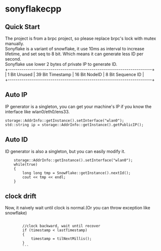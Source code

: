 # sonyflakecpp

## Quick Start
The project is from a brpc project, so please replace brpc's lock with mutex manually.  
Sonyflake is a variant of snowflake, it use 10ms as interval to increase lifetime, and set seq to 8 bit. Which means it can generate less ID per second.   
Sonyflake use lower 2 bytes of private IP to generate ID.   
+--------------------------------------------------------------------------+   
| 1 Bit Unused | 39 Bit Timestamp |  16 Bit NodeID  |   8 Bit Sequence ID |   
+--------------------------------------------------------------------------+   

## Auto IP 
IP generator is a singleton, you can get your machine's IP if you know the interface like wlan0/eth0/ens33.  
```
storage::AddrInfo::getInstance().setInterface("wlan0");
std::string ip = storage::AddrInfo::getInstance().getPublicIP();
```

## Auto ID
ID generator is also a singleton, but you can easily modify it.  
```
    storage::AddrInfo::getInstance().setInterface("wlan0");
    while(true)
    {   
        long long tmp = SnowFlake::getInstance().nextId();
        cout << tmp << endl;
    }
```

##  clock drift 
Now, it naively wait until clock is normal.(Or you can throw exception like snowflake)
```

        //clock backward, wait until recover
        if (timestamp < lastTimestamp) 
        {
            timestamp = tilNextMillis();
        }
        ```
